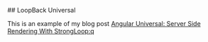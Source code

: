 ## LoopBack Universal

This is an example of my blog post [Angular Universal: Server Side Rendering With StrongLoop:q](http://mean.expert/2016/06/04/angular-2-loopback-universal/)
